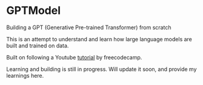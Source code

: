 # GPTModel
Building a GPT (Generative Pre-trained Transformer) from scratch

This is an attempt to understand and learn how large language models are built and trained on data.

Built on following a Youtube [tutorial](https://www.youtube.com/watch?v=UU1WVnMk4E8&t=597s&ab_channel=freeCodeCamp.org) by freecodecamp.

Learning and building is still in progress. Will update it soon, and provide my learnings here.

